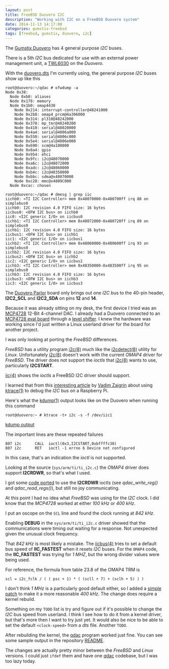 ```yaml
---
layout: post
title: FreeBSD Duovero I2C
description: "Working with I2C on a FreeBSD Duovero system"
date: 2014-11-13 14:17:00
categories: gumstix-freebsd
tags: [freebsd, gumstix, duovero, i2c]
---
```


The [Gumstix Duovero][duovero] has 4 general purpose *I2C* buses. 

There is a 5th *I2C* bus dedicated for use with an external power management unit, a [TWL6030][twl6030] on the *Duovero*.

With the [duovero.dts][duovero-dts] I'm currently using, the general purpose *I2C* buses show up like this

    root@duovero:~/qdac # ofwdump -a
    Node 0x38:
      Node 0xb0: aliases
      Node 0x178: memory
      Node 0x1b0: omap4430
        Node 0x214: interrupt-controller@48241000
        Node 0x2b8: omap4_prcm@4a306000
        Node 0x314: pl310@48242000
        Node 0x378: mp_tmr@48240200
        Node 0x410: serial@48020000
        Node 0x4a4: serial@4806a000
        Node 0x550: serial@4806c000
        Node 0x5e4: serial@4806e000
        Node 0x690: scm@4a100000
        Node 0x8a4: gpio
        Node 0x954: ehci
        Node 0x9fc: i2c@48070000
        Node 0xa6c: i2c@48072000
        Node 0xadc: i2c@48060000
        Node 0xb4c: i2c@48350000
        Node 0xbbc: sdma@x48070000
        Node 0xc28: mmc@x4809C000
      Node 0xcac: chosen

    root@duovero:~/qdac # dmesg | grep iic
    iichb0: <TI I2C Controller> mem 0x48070000-0x480700ff irq 88 on simplebus0
    iichb0: I2C revision 4.0 FIFO size: 16 bytes
    iicbus0: <OFW I2C bus> on iichb0
    iic0: <I2C generic I/O> on iicbus0
    iichb1: <TI I2C Controller> mem 0x48072000-0x480720ff irq 89 on simplebus0
    iichb1: I2C revision 4.0 FIFO size: 16 bytes
    iicbus1: <OFW I2C bus> on iichb1
    iic1: <I2C generic I/O> on iicbus1
    iichb2: <TI I2C Controller> mem 0x48060000-0x480600ff irq 93 on simplebus0
    iichb2: I2C revision 4.0 FIFO size: 16 bytes
    iicbus2: <OFW I2C bus> on iichb2
    iic2: <I2C generic I/O> on iicbus2
    iichb3: <TI I2C Controller> mem 0x48350000-0x483500ff irq 95 on simplebus0
    iichb3: I2C revision 4.0 FIFO size: 16 bytes
    iicbus3: <OFW I2C bus> on iichb3
    iic3: <I2C generic I/O> on iicbus3


The [Duovero Parlor][duovero-parlor] board only brings out one *I2C* bus to the 40-pin header, **I2C2_SCL** and **I2C2_SDA** on pins **12** and **14**.

Because it was already sitting on my desk, the first device I tried was an [MCP4728][mcp4728] 12-Bit 4-channel DAC. I already had a Duovero connected to an [MCP4728 eval board][mcp4728-evalboard] through a [level shifter][level-shifter]. I knew the hardware was working since I'd just written a Linux userland driver for the board for another project. 

I was only looking at porting the *FreeBSD* differences.

*FreeBSD* has a utility program [i2c(8)][i2c] much like the [i2cdetect(8)][i2cdetect] utility for *Linux*. Unfortunately [i2c(8)][i2c] doesn't work with the current *OMAP4* driver for *FreeBSD*. The driver does not support the *ioctls* that [i2c(8)][i2c] wants to use, particularly **I2CSTART**.

[iic(4)][iic] shows the *ioctls* a FreeBSD I2C driver should support.

I learned that from this [interesting article][vzaigrin-i2c-ktrace] by [Vadim Zaigrin][vzaigrin] about using [ktrace(1)][ktrace] to debug the *I2C* bus on a Raspberry Pi.


Here's what the [kdump(1)][kdump] output looks like on the Duovero when running this command

    root@duovero:~ # ktrace -t+ i2c -s -f /dev/iic1

[kdump output][kdump-output]
 
The important lines are these repeated failures

    807 i2c      CALL  ioctl(0x3,I2CSTART,0xbffffc30)
    807 i2c      RET   ioctl -1 errno 6 Device not configured

In this case, that's an indication the *ioctl* is not supported.

Looking at the source (`sys/arm/ti/ti_i2c.c`) the *OMAP4* driver does support **I2CRDWR**, so that's what I used.

I got some [code ported][mcp4728-qdac-c] to use the **I2CRDWR** ioctls (see *qdac_write_reg()* and *qdac_read_regs()*), but still no joy communicating.

At this point I had no idea what *FreeBSD* was using for the *I2C* clock. I did know that the *MCP4728* worked at either *100 kHz* or *400 kHz*.

I put an oscope on the `SCL` line and found the clock running at *842 kHz*.

Enabling **DEBUG** in the `sys/arm/ti/ti_i2c.c` driver showed that the communications were timing out waiting for a response. Not unexpected given the unusual clock frequency.  

That *842 kHz* is most likely a mistake. The [iicbus(4)][iicbus] tries to set a default bus speed of **IIC_FASTEST** when it resets *I2C* buses. For the `OMAP4` code, the **IIC_FASTEST** was trying for *1 MHZ*, but the wrong divider values were being used.

For reference, the formula from table 23.8 of the OMAP4 TRM is

    scl = i2c_fclk / ( ( psc + 1) * ( (scll + 7) + (sclh + 5) ) )

I don't think *1 MHz* is a particularly good default either, so I added a [simple patch][default-speed-patch] to make it a more reasonable *400 kHz*. The change does require a kernel rebuild.

Something on my `TODO` list is try and figure out if it's possible to change the *I2C* bus speed from userland. I think I see how to do it from a kernel driver, but that's more then I want to try just yet. It would also be nice to be able to set the default `<clock-speed>` from a *dts* file. Another `TODO`.

After rebuilding the kernel, the [qdac][qdac] program worked just fine. You can see some sample output in the repository [README][qdac-readme]. 

The changes are actually pretty minor between the *FreeBSD* and *Linux* versions. I could just `ifdef` them and have one [qdac][qdac] codebase, but I was too lazy today.


[duovero]: https://store.gumstix.com/index.php/category/43/

[duovero-dts]: https://github.com/scottellis/duovero-freebsd/blob/master/sys/boot/fdt/dts/arm/duovero.dts

[default-speed-patch]: https://github.com/scottellis/duovero-freebsd/blob/master/patches/omap4-i2c-default-speed.patch

[duovero-parlor]: https://store.gumstix.com/index.php/products/287/

[i2c]: http://www.freebsd.org/cgi/man.cgi?query=i2c&apropos=0&sektion=8&manpath=FreeBSD+11-current&arch=default&format=html

[i2cdetect]: http://linux.die.net/man/8/i2cdetect

[vzaigrin-i2c-ktrace]: http://vzaigrin.wordpress.com/2014/04/28/working-with-i2c-in-freebsd-on-raspberry-pi/

[vzaigrin]: http://vzaigrin.wordpress.com/

[ktrace]: http://www.freebsd.org/cgi/man.cgi?query=ktrace&apropos=0&sektion=0&manpath=FreeBSD+11-current&arch=default&format=html

[kdump]: http://www.freebsd.org/cgi/man.cgi?query=kdump&apropos=0&sektion=0&manpath=FreeBSD+11-current&arch=default&format=html

[kdump-output]: https://gist.github.com/scottellis/460c0bb15871a9ff3843

[mcp4728-qdac-c]: https://github.com/scottellis/qdac/blob/master/mcp4728-qdac.c

[qdac]: https://github.com/scottellis/qdac

[mcp4728]: http://ww1.microchip.com/downloads/en/DeviceDoc/22187E.pdf

[mcp4728-evalboard]: http://www.digikey.com/product-search/en/programmers-development-systems/evaluation-boards-digital-to-analog-converters-dacs/2622540?k=mcp4728

[iicbus]: http://www.freebsd.org/cgi/man.cgi?query=iicbus&apropos=0&sektion=4&manpath=FreeBSD+11-current&arch=default&format=html

[level-shifter]: https://www.sparkfun.com/products/12009

[qdac-readme]: https://github.com/scottellis/qdac/blob/master/README.md

[twl6030]: http://www.ti.com/product/twl6030

[iic]: http://www.freebsd.org/cgi/man.cgi?query=iic&sektion=4&apropos=0&manpath=FreeBSD+11-current
